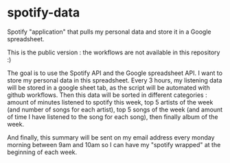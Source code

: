 # spotify-data
Spotify "application" that pulls my personal data and store it in a Google spreadsheet.

This is the public version : the workflows are not available in this repository :)

The goal is to use the Spotify API and the Google spreadsheet API. I want to store my personal data in this spreadsheet. Every 3 hours, my listening data will be stored in a google sheet tab, as the script will be automated with github workflows. Then this data will be sorted in different categories : amount of minutes listened to spotify this week, top 5 artists of the week (and number of songs for each artist), top 5 songs of the week (and amount of time I have listened to the song for each song), then finally album of the week.

And finally, this summary will be sent on my email address every monday morning between 9am and 10am so I can have my "spotify wrapped" at the beginning of each week.
